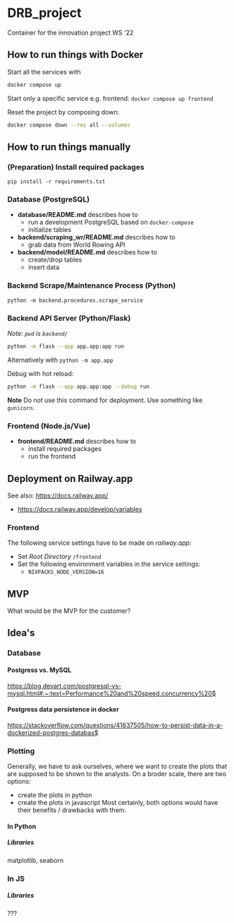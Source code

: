 # DRB_project
Container for the innovation project WS '22

## How to run things with Docker

Start all the services with

```sh
docker compose up
```

Start only a specific service e.g. frontend: `docker compose up frontend`

Reset the project by composing down:

```sh
docker compose down --rmi all --volumes
```

## How to run things manually

### (Preparation) Install required packages

    pip install -r requirements.txt

### Database (PostgreSQL)

- **database/README.md** describes how to
    - run a development PostgreSQL based on `docker-compose`
    - initialize tables
- **backend/scraping_wr/README.md** describes how to
    - grab data from World Rowing API
- **backend/model/README.md** describes how to
    - create/drop tables
    - insert data

### Backend Scrape/Maintenance Process (Python)

    python -m backend.procedures.scrape_service

### Backend API Server (Python/Flask)

*Note: `pwd` is `backend/`*

```sh
python -m flask --app app.app:app run
```

Alternatively with `python -m app.app`

Debug with hot reload:

```sh
python -m flask --app app.app:app --debug run
```

**Note** Do not use this command for deployment. Use something like `gunicorn`.

### Frontend (Node.js/Vue)

- **frontend/README.md** describes how to
    - install required packages
    - run the frontend

###


## Deployment on Railway.app

See also: https://docs.railway.app/
- https://docs.railway.app/develop/variables

### Frontend

The following service settings have to be made on *railway.app*:

- Set *Root Directory* `/frontend`
- Set the following environment variables in the service settings:
    - `NIXPACKS_NODE_VERSION=16`


## MVP
What would be the MVP for the customer?


## Idea's

### Database
#### Postgress vs. MySQL
https://blog.devart.com/postgresql-vs-mysql.html#:~:text=Performance%20and%20speed,concurrency%20$

#### Postgress data persistence in docker
https://stackoverflow.com/questions/41637505/how-to-persist-data-in-a-dockerized-postgres-databas$





### Plotting
Generally, we have to ask ourselves, where we want to create the plots that are supposed to be shown to the analysts.
On a broder scale, there are two options:
- create the plots in python
- create the plots in javascript
Most certainly, both options would have their benefits / drawbacks with them.

#### In Python
##### Libraries
matplotlib, seaborn

### In JS
##### Libraries
???
